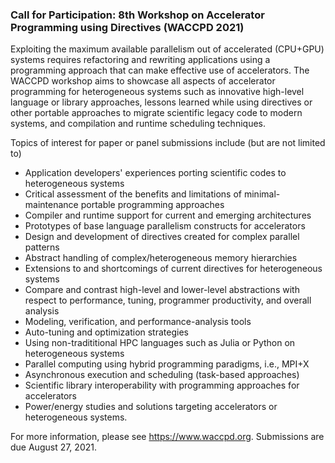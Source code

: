 ### Call for Participation: 8th Workshop on Accelerator Programming using Directives (WACCPD 2021)

Exploiting the maximum available parallelism out of accelerated (CPU+GPU)
systems requires refactoring and rewriting applications using a programming
approach that can make effective use of accelerators. The WACCPD workshop aims
to showcase all aspects of accelerator programming for heterogeneous systems
such as innovative high-level language or library approaches, lessons learned
while using directives or other portable approaches to migrate scientific
legacy code to modern systems, and compilation and runtime scheduling 
techniques.

Topics of interest for paper or panel submissions include (but are not limited
to)
- Application developers' experiences porting scientific codes to heterogeneous
systems
- Critical assessment of the benefits and limitations of minimal-maintenance
portable programming approaches
- Compiler and runtime support for current and emerging architectures
- Prototypes of base language parallelism constructs for accelerators
- Design and development of directives created for complex parallel patterns
- Abstract handling of complex/heterogeneous memory hierarchies
- Extensions to and shortcomings of current directives for heterogeneous systems
- Compare and contrast high-level and lower-level abstractions with respect to
performance, tuning, programmer productivity, and overall analysis
- Modeling, verification, and performance-analysis tools
- Auto-tuning and optimization strategies
- Using non-tradititional HPC languages such as Julia or Python on
heterogeneous systems
- Parallel computing using hybrid programming paradigms, i.e., MPI+X
- Asynchronous execution and scheduling (task-based approaches)
- Scientific library interoperability with programming approaches for 
accelerators
- Power/energy studies and solutions targeting accelerators or heterogeneous
systems.

For more information, please see <https://www.waccpd.org>. Submissions are due
August 27, 2021.
